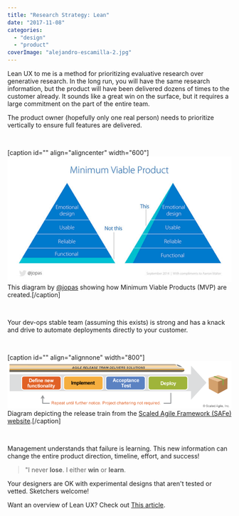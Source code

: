 ```yaml
---
title: "Research Strategy: Lean"
date: "2017-11-08"
categories: 
  - "design"
  - "product"
coverImage: "alejandro-escamilla-2.jpg"
---
```


Lean UX to me is a method for prioritizing evaluative research over generative research. In the long run, you will have the same research information, but the product will have been delivered dozens of times to the customer already. It sounds like a great win on the surface, but it requires a large commitment on the part of the entire team.

The product owner (hopefully only one real person) needs to prioritize vertically to ensure full features are delivered.

 

\[caption id="" align="aligncenter" width="600"\]![](images/98b537125146e89932be2d7c4136542d.jpg) This diagram by [@jopas](https://twitter.com/jopas) showing how Minimum Viable Products (MVP) are created.\[/caption\]

 

Your dev-ops stable team (assuming this exists) is strong and has a knack and drive to automate deployments directly to your customer.

 

\[caption id="" align="alignnone" width="800"\]![](images/F1-Long-lived-Agile-Release-Train_WP-2.png) Diagram depicting the release train from the [Scaled Agile Framework (SAFe) website](http://www.scaledagileframework.com/agile-release-train/).\[/caption\]

 

Management understands that failure is learning. This new information can change the entire product direction, timeline, effort, and success!

> "I never **lose**. I either **win** or **learn**.

Your designers are OK with experimental designs that aren't tested or vetted. Sketchers welcome!

Want an overview of Lean UX? Check out [This article](https://www.interaction-design.org/literature/article/a-simple-introduction-to-lean-ux).
